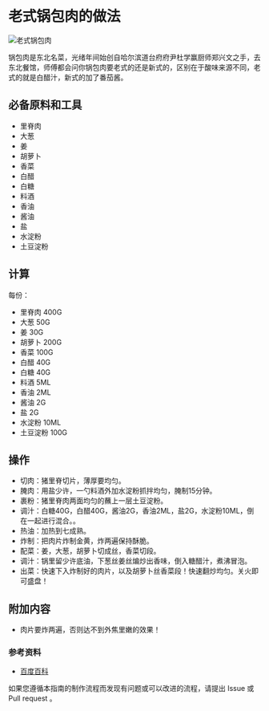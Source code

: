 
# 老式锅包肉的做法

![老式锅包肉](./老式锅包肉图片1.jpeg)

锅包肉是东北名菜，光绪年间始创自哈尔滨道台府府尹杜学赢厨师郑兴文之手，去东北餐馆，师傅都会问你锅包肉要老式的还是新式的，区别在于酸味来源不同，老式的就是白醋汁，新式的加了番茄酱。

## 必备原料和工具

- 里脊肉
- 大葱
- 姜
- 胡萝卜
- 香菜
- 白醋
- 白糖
- 料酒
- 香油
- 酱油
- 盐
- 水淀粉
- 土豆淀粉

## 计算

每份：

- 里脊肉 400G
- 大葱 50G
- 姜 30G
- 胡萝卜 200G
- 香菜 100G
- 白醋 40G
- 白糖 40G
- 料酒 5ML
- 香油 2ML
- 酱油 2G
- 盐 2G
- 水淀粉 10ML
- 土豆淀粉 100G

## 操作

- 切肉：猪里脊切片，薄厚要均匀。
- 腌肉：用盐少许，一勺料酒外加水淀粉抓拌均匀，腌制15分钟。
- 裹粉：猪里脊肉两面均匀的蘸上一层土豆淀粉。
- 调汁：白糖40G，白醋40G，酱油2G，香油2ML，盐2G，水淀粉10ML，倒在一起进行混合。。
- 热油：加热到七成熟。
- 炸制：把肉片炸制金黄，炸两遍保持酥脆。
- 配菜：姜，大葱，胡萝卜切成丝，香菜切段。
- 调汁：锅里留少许底油，下葱丝姜丝煸炒出香味，倒入糖醋汁，煮沸冒泡。
- 出菜：快速下入炸制好的肉片，以及胡萝卜丝香菜段！快速翻炒均匀。关火即可盛盘！

## 附加内容


- 肉片要炸两遍，否则达不到外焦里嫩的效果！

### 参考资料

- [百度百科](https://jingyan.baidu.com/article/17bd8e52ce682cc5ab2bb8a5.html)


如果您遵循本指南的制作流程而发现有问题或可以改进的流程，请提出 Issue 或 Pull request 。


